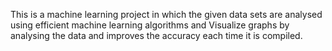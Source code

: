 This is a machine learning project in which the given data sets are analysed using efficient machine learning algorithms and Visualize graphs by analysing the data and improves the accuracy each time it is compiled.
